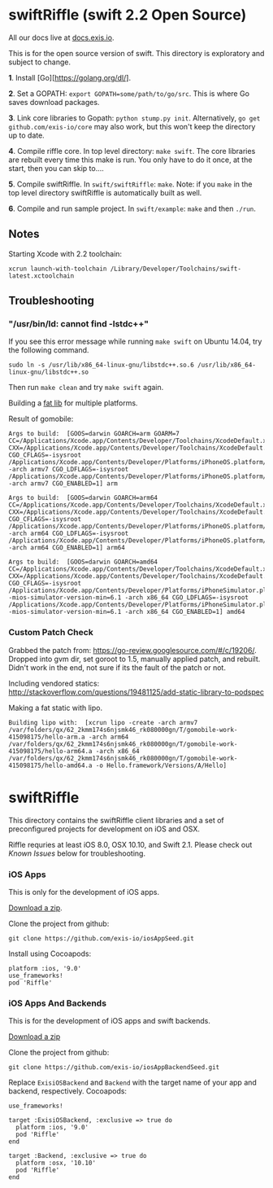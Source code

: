 # swiftRiffle (swift 2.2 Open Source)

All our docs live at [docs.exis.io](http://docs.exis.io). 

This is for the open source version of swift. This directory is exploratory and subject to change. 

**1**. Install [Go][https://golang.org/dl/].

**2**. Set a GOPATH: `export GOPATH=some/path/to/go/src`. This is where Go saves download packages. 

**3**. Link core libraries to Gopath: `python stump.py init`. Alternatively, `go get github.com/exis-io/core` may also work, but this won't keep the directory up to date. 

**4**. Compile riffle core. In top level directory: `make swift`. The core libraries are rebuilt every time this make is run. You only have to do it once, at the start, then you can skip to....

**5**. Compile swiftRiffle. In `swift/swiftRiffle`: `make`. Note: if you `make` in the top level directory swiftRiffle is automatically built as well. 

**6**. Compile and run sample project. In `swift/example`: `make` and then `./run`. 


## Notes

Starting Xcode with 2.2 toolchain: 

```
xcrun launch-with-toolchain /Library/Developer/Toolchains/swift-latest.xctoolchain
```

## Troubleshooting

### "/usr/bin/ld: cannot find -lstdc++"

If you see this error message while running `make swift` on Ubuntu 14.04, try the following command.

```
sudo ln -s /usr/lib/x86_64-linux-gnu/libstdc++.so.6 /usr/lib/x86_64-linux-gnu/libstdc++.so
```

Then run `make clean` and try `make swift` again.

Building a [fat lib](https://peawee.net/posts/158/) for multiple platforms. 

Result of gomobile: 
```
Args to build:  [GOOS=darwin GOARCH=arm GOARM=7 CC=/Applications/Xcode.app/Contents/Developer/Toolchains/XcodeDefault.xctoolchain/usr/bin/clang CXX=/Applications/Xcode.app/Contents/Developer/Toolchains/XcodeDefault.xctoolchain/usr/bin/clang CGO_CFLAGS=-isysroot /Applications/Xcode.app/Contents/Developer/Platforms/iPhoneOS.platform/Developer/SDKs/iPhoneOS9.2.sdk -arch armv7 CGO_LDFLAGS=-isysroot /Applications/Xcode.app/Contents/Developer/Platforms/iPhoneOS.platform/Developer/SDKs/iPhoneOS9.2.sdk -arch armv7 CGO_ENABLED=1] arm

Args to build:  [GOOS=darwin GOARCH=arm64 CC=/Applications/Xcode.app/Contents/Developer/Toolchains/XcodeDefault.xctoolchain/usr/bin/clang CXX=/Applications/Xcode.app/Contents/Developer/Toolchains/XcodeDefault.xctoolchain/usr/bin/clang CGO_CFLAGS=-isysroot /Applications/Xcode.app/Contents/Developer/Platforms/iPhoneOS.platform/Developer/SDKs/iPhoneOS9.2.sdk -arch arm64 CGO_LDFLAGS=-isysroot /Applications/Xcode.app/Contents/Developer/Platforms/iPhoneOS.platform/Developer/SDKs/iPhoneOS9.2.sdk -arch arm64 CGO_ENABLED=1] arm64

Args to build:  [GOOS=darwin GOARCH=amd64 CC=/Applications/Xcode.app/Contents/Developer/Toolchains/XcodeDefault.xctoolchain/usr/bin/clang CXX=/Applications/Xcode.app/Contents/Developer/Toolchains/XcodeDefault.xctoolchain/usr/bin/clang CGO_CFLAGS=-isysroot /Applications/Xcode.app/Contents/Developer/Platforms/iPhoneSimulator.platform/Developer/SDKs/iPhoneSimulator9.2.sdk -mios-simulator-version-min=6.1 -arch x86_64 CGO_LDFLAGS=-isysroot /Applications/Xcode.app/Contents/Developer/Platforms/iPhoneSimulator.platform/Developer/SDKs/iPhoneSimulator9.2.sdk -mios-simulator-version-min=6.1 -arch x86_64 CGO_ENABLED=1] amd64
```


### Custom Patch Check

Grabbed the patch from: https://go-review.googlesource.com/#/c/19206/. Dropped into gvm dir, set goroot to 1.5, manually applied patch, and rebuilt. Didn't work in the end, not sure if its the fault of the patch or not. 

Including vendored statics: http://stackoverflow.com/questions/19481125/add-static-library-to-podspec

Making a fat static with lipo.

```
Building lipo with:  [xcrun lipo -create -arch armv7 /var/folders/qx/62_2kmm174s6njsmk46_rk080000gn/T/gomobile-work-415098175/hello-arm.a -arch arm64 /var/folders/qx/62_2kmm174s6njsmk46_rk080000gn/T/gomobile-work-415098175/hello-arm64.a -arch x86_64 /var/folders/qx/62_2kmm174s6njsmk46_rk080000gn/T/gomobile-work-415098175/hello-amd64.a -o Hello.framework/Versions/A/Hello]
```


# swiftRiffle

This directory contains the swiftRiffle client libraries and a set of preconfigured projects for development on iOS and OSX.

Riffle requries at least iOS 8.0, OSX 10.10, and Swift 2.1. Please check out *Known Issues* below for troubleshooting. 

### iOS Apps

This is only for the development of iOS apps. 

[Download a zip](https://github.com/exis-io/iosAppSeed). 

Clone the project from github:

```
git clone https://github.com/exis-io/iosAppSeed.git
```

Install using Cocoapods: 

```
platform :ios, '9.0'
use_frameworks!
pod 'Riffle'
```

### iOS Apps And Backends

This is for the development of iOS apps and swift backends. 

[Download a zip](https://github.com/exis-io/iosAppBackendSeed/archive/master.zip) 

Clone the project from github:

```
git clone https://github.com/exis-io/iosAppBackendSeed.git
```

Replace `ExisiOSBackend` and `Backend` with the target name of your app and backend, respectively. Cocoapods: 

```
use_frameworks!

target :ExisiOSBackend, :exclusive => true do
  platform :ios, '9.0'
  pod 'Riffle'
end

target :Backend, :exclusive => true do
  platform :osx, '10.10'
  pod 'Riffle'
end
```


